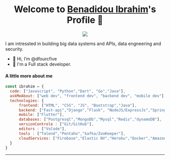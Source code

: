 <p align="center">
  <h1 align="center">Welcome to <a href="https://github.com/dfourcfive">Benadidou Ibrahim</a>'s Profile 👋</h1>
</p>
<p align="center">
  <a align="center"><img src="https://readme-typing-svg.herokuapp.com?&font=IBM+Plex+Sans&color=F72EE2&size=25&lines=Welcome+to+my+GitHub+Profile!;I'm+a+Full+stack+developer;I'm+a+competitive+programmer;" /></a>
</p>
<p>I am intressted in building big data systems and APIs, data engneering and security.</p>
<ul>
  <li>👋 Hi, I’m @dfourcfive</li>
  <li>💼 I'm a Full stack developer.</li>
</ul>

#### A little more about me
```javascript
const ibrahim = {
  code: ["Javascript", "Python","Dart", "Go","Java"],
  askMeAbout: ["web dev", "frontend dev", "backend dev", "mobile dev"],
  technologies: {
      frontend: ["HTML", "CSS", "JS", "Bootstrap","Java"],
      backend: ["Fast-api","Django","Flask", "NodeJS/ExpressJs","SpringBoot"],
      mobile: ["Flutter"],
      databases: ["Postgresql","MongoDb","Mysql","Redis","dynamoDB"],
      versionControle : ["Git/GitHub"],
      editors : ["VsCode"],
      tools : ["Talend","Pentaho","kafka/ZooKeeper"],
      cloudServices: ["Firebase","Elastic NV","Heroku","Docker","Amazon web services"],
  }
}
```


------
